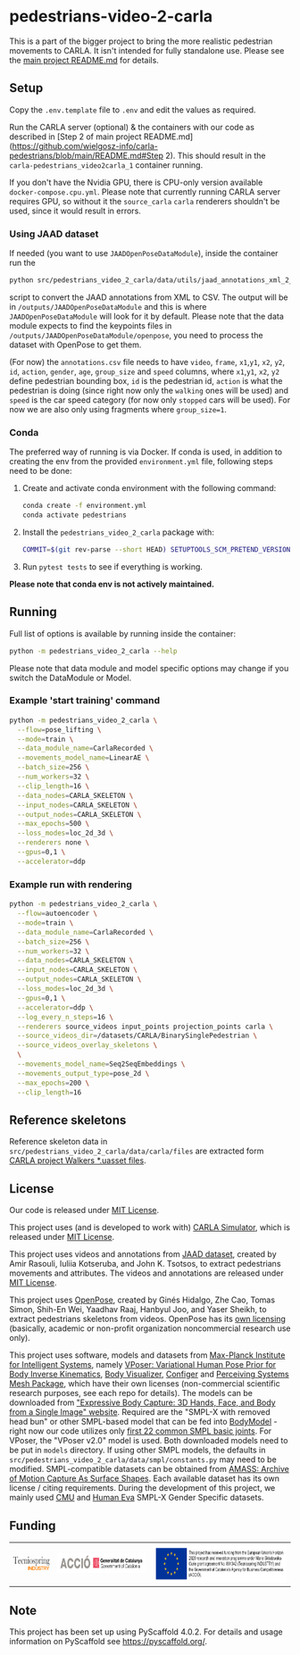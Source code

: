 # pedestrians-video-2-carla

This is a part of the bigger project to bring the more realistic pedestrian movements to CARLA.
It isn't intended for fully standalone use. Please see the [main project README.md](https://github.com/wielgosz-info/carla-pedestrians/blob/main/README.md) for details.

## Setup

Copy the `.env.template` file to `.env` and edit the values as required.

Run the CARLA server (optional) & the containers with our code as described in [Step 2 of main project README.md](https://github.com/wielgosz-info/carla-pedestrians/blob/main/README.md#Step 2). This should result in the `carla-pedestrians_video2carla_1` container running.

If you don't have the Nvidia GPU, there is CPU-only version available `docker-compose.cpu.yml`.
Please note that currently running CARLA server requires GPU, so without it the `source_carla`
`carla` renderers shouldn't be used, since it would result in errors.

### Using JAAD dataset

If needed (you want to use `JAADOpenPoseDataModule`), inside the container run the
```sh
python src/pedestrians_video_2_carla/data/utils/jaad_annotations_xml_2_csv.py
```
script to convert the JAAD annotations from XML to CSV. The output will be in `/outputs/JAADOpenPoseDataModule` and this is where `JAADOpenPoseDataModule` will look for it by default. Please note that the data module expects to find the keypoints files in `/outputs/JAADOpenPoseDataModule/openpose`, you need to process the dataset with OpenPose to get them.

(For now) the `annotations.csv` file needs to have `video`, `frame`, `x1`,`y1`, `x2`, `y2`, `id`, `action`, `gender`, `age`, `group_size` and `speed` columns, where `x1`,`y1`, `x2`, `y2` define pedestrian bounding box, `id` is the pedestrian id, `action` is what the pedestrian is doing (since right now only the `walking` ones will be used) and `speed` is the car speed category (for now only `stopped` cars will be used). For now we are also only using fragments where `group_size=1`.

### Conda

The preferred way of running is via Docker. If conda is used, in addition to creating the env from the provided `environment.yml` file, following steps need to be done:

1. Create and activate conda environment with the following command:
   
    ```sh
    conda create -f environment.yml
    conda activate pedestrians
    ```
    
2. Install the `pedestrians_video_2_carla` package with:

    ```sh
    COMMIT=$(git rev-parse --short HEAD) SETUPTOOLS_SCM_PRETEND_VERSION="0.0.post0.dev38+${COMMIT}.dirty" pip install -e .
    ```

3. Run `pytest tests` to see if everything is working.

**Please note that conda env is not actively maintained.**

## Running

Full list of options is available by running inside the container:

```sh
python -m pedestrians_video_2_carla --help
```

Please note that data module and model specific options may change if you switch the DataModule or Model.

### Example 'start training' command

```sh
python -m pedestrians_video_2_carla \
  --flow=pose_lifting \
  --mode=train \
  --data_module_name=CarlaRecorded \
  --movements_model_name=LinearAE \
  --batch_size=256 \
  --num_workers=32 \
  --clip_length=16 \
  --data_nodes=CARLA_SKELETON \
  --input_nodes=CARLA_SKELETON \
  --output_nodes=CARLA_SKELETON \
  --max_epochs=500 \
  --loss_modes=loc_2d_3d \
  --renderers none \
  --gpus=0,1 \
  --accelerator=ddp
```

### Example run with rendering

```sh
python -m pedestrians_video_2_carla \
  --flow=autoencoder \
  --mode=train \
  --data_module_name=CarlaRecorded \
  --batch_size=256 \
  --num_workers=32 \
  --data_nodes=CARLA_SKELETON \
  --input_nodes=CARLA_SKELETON \
  --output_nodes=CARLA_SKELETON \
  --loss_modes=loc_2d_3d \
  --gpus=0,1 \
  --accelerator=ddp \
  --log_every_n_steps=16 \
  --renderers source_videos input_points projection_points carla \
  --source_videos_dir=/datasets/CARLA/BinarySinglePedestrian \
  --source_videos_overlay_skeletons \
  \
  --movements_model_name=Seq2SeqEmbeddings \
  --movements_output_type=pose_2d \
  --max_epochs=200 \
  --clip_length=16
```

## Reference skeletons
Reference skeleton data in `src/pedestrians_video_2_carla/data/carla/files` are extracted form [CARLA project Walkers *.uasset files](https://bitbucket.org/carla-simulator/carla-content).

## License
Our code is released under [MIT License](https://github.com/wielgosz-info/pedestrians-video-2-carla/blob/main/LICENSE).

This project uses (and is developed to work with) [CARLA Simulator](https://carla.org/), which is released under [MIT License](https://github.com/carla-simulator/carla/blob/master/LICENSE).

This project uses videos and annotations from [JAAD dataset](https://data.nvision2.eecs.yorku.ca/JAAD_dataset/), created by Amir Rasouli, Iuliia Kotseruba, and John K. Tsotsos, to extract pedestrians movements and attributes. The videos and annotations are released under [MIT License](https://github.com/ykotseruba/JAAD/blob/JAAD_2.0/LICENSE).

This project uses [OpenPose](https://github.com/CMU-Perceptual-Computing-Lab/openpose), created by Ginés Hidalgo, Zhe Cao, Tomas Simon, Shih-En Wei, Yaadhav Raaj, Hanbyul Joo, and Yaser Sheikh, to extract pedestrians skeletons from videos. OpenPose has its [own licensing](https://github.com/CMU-Perceptual-Computing-Lab/openpose/blob/master/LICENSE) (basically, academic or non-profit organization noncommercial research use only).

This project uses software, models and datasets from [Max-Planck Institute for Intelligent Systems](https://is.mpg.de/en), namely [VPoser: Variational Human Pose Prior for Body Inverse Kinematics](https://github.com/nghorbani/human_body_prior), [Body Visualizer](https://github.com/nghorbani/body_visualizer), [Configer](https://github.com/MPI-IS/configer) and [Perceiving Systems Mesh Package](https://github.com/MPI-IS/mesh), which have their own licenses (non-commercial scientific research purposes, see each repo for details). The models can be downloaded from ["Expressive Body Capture: 3D Hands, Face, and Body from a Single Image" website](https://smpl-x.is.tue.mpg.de). Required are the "SMPL-X with removed head bun" or other SMPL-based model that can be fed into [BodyModel](https://github.com/nghorbani/human_body_prior/blob/master/src/human_body_prior/body_model/body_model.py) - right now our code utilizes only [first 22 common SMPL basic joints](https://meshcapade.wiki/SMPL#related-models-the-smpl-family#skeleton-layout). For VPoser, the "VPoser v2.0" model is used. Both downloaded models need to be put in `models` directory. If using other SMPL models, the defaults in `src/pedestrians_video_2_carla/data/smpl/constants.py` may need to be modified. SMPL-compatible datasets can be obtained from [AMASS: Archive of Motion Capture As Surface Shapes](https://amass.is.tue.mpg.de/). Each available dataset has its own license / citing requirements. During the development of this project, we mainly used [CMU](http://mocap.cs.cmu.edu/) and [Human Eva](http://humaneva.is.tue.mpg.de/) SMPL-X Gender Specific datasets.

## Funding

|                                                                                                                              |                                                                                                                      |                                                                                                                                                                                                                                                                                                                                                                                      |
| ---------------------------------------------------------------------------------------------------------------------------- | -------------------------------------------------------------------------------------------------------------------- | ------------------------------------------------------------------------------------------------------------------------------------------------------------------------------------------------------------------------------------------------------------------------------------------------------------------------------------------------------------------------------------ |
| <img src="docs/_static/images/logos/Logo Tecniospring INDUSTRY_white.JPG" alt="Tecniospring INDUSTRY" style="height: 24px;"> | <img src="docs/_static/images/logos/ACCIO_horizontal.PNG" alt="ACCIÓ Government of Catalonia" style="height: 35px;"> | <img src="docs/_static/images/logos/EU_emblem_and_funding_declaration_EN.PNG" alt="This project has received funding from the European Union's Horizon 2020 research and innovation programme under Marie Skłodowska-Curie grant agreement No. 801342 (Tecniospring INDUSTRY) and the Government of Catalonia's Agency for Business Competitiveness (ACCIÓ)." style="height: 70px;"> |

<!-- pyscaffold-notes -->

## Note

This project has been set up using PyScaffold 4.0.2. For details and usage
information on PyScaffold see https://pyscaffold.org/.

